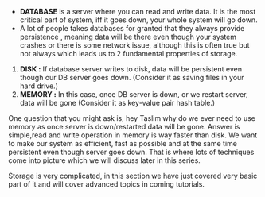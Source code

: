 - **DATABASE** is a server where you can read and write data. It is the most critical part of system, iff it goes down,
  your whole system will go down.
- A lot of people takes databases for granted that they always provide persistence , meaning data will be there even
  though your system crashes or there is some network issue, although this is often true but not always which leads us
  to 2 fundamental properties of storage.

1. **DISK :** If database server writes to disk, data will be persistent even though our DB server goes down. (Consider
   it as saving files in your hard drive.)
2. **MEMORY :** In this case, once DB server is down, or we restart server, data will be gone (Consider it as key-value
   pair hash table.)

One question that you might ask is, hey Taslim why do we ever need to use memory as once server is down/restarted data
will be gone. Answer is simple,read and write operation in memory is way faster than disk. We want to make our system as
efficient, fast as possible and at the same time persistent even though server goes down. That is where lots of
techniques come into picture which we will discuss later in this series.

Storage is very complicated, in this section we have just covered very basic part of it and will cover advanced topics
in coming tutorials.
